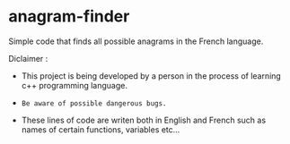 # anagram-finder
Simple code that finds all possible anagrams in the French language.

Diclaimer : 
- This project is being developed by a person in the process of learning c++ programming language.
-     Be aware of possible dangerous bugs. 
-  These lines of code are writen both in English and French such as names of certain functions, variables etc... 
